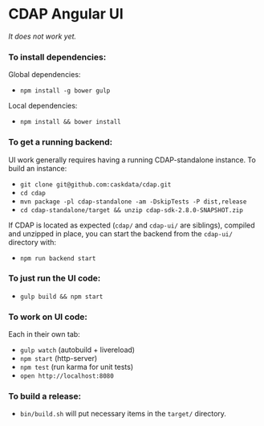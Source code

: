 CDAP Angular UI
===============

_It does not work yet._

### To install dependencies:

Global dependencies:

* `npm install -g bower gulp`

Local dependencies:

* `npm install && bower install`


### To get a running backend:

UI work generally requires having a running CDAP-standalone instance. To build an instance: 

* `git clone git@github.com:caskdata/cdap.git`
* `cd cdap`
* `mvn package -pl cdap-standalone -am -DskipTests -P dist,release`
* `cd cdap-standalone/target && unzip cdap-sdk-2.8.0-SNAPSHOT.zip`

If CDAP is located as expected (`cdap/` and `cdap-ui/` are siblings), compiled and unzipped in place, you can start the backend from the `cdap-ui/` directory with:

* `npm run backend start`

### To just run the UI code:

* `gulp build && npm start`

### To work on UI code:

Each in their own tab:

* `gulp watch` (autobuild + livereload)
* `npm start` (http-server)
* `npm test` (run karma for unit tests)
* `open http://localhost:8080`

### To build a release:

* `bin/build.sh` will put necessary items in the `target/` directory.
